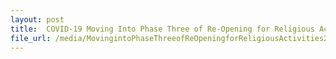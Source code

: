 ```yaml
---
layout: post
title:  COVID-19 Moving Into Phase Three of Re-Opening for Religious Activities Issued on 26 December 2020
file_url: /media/MovingintoPhaseThreeofReOpeningforReligiousActivities26Dec2020.pdf
---
```

